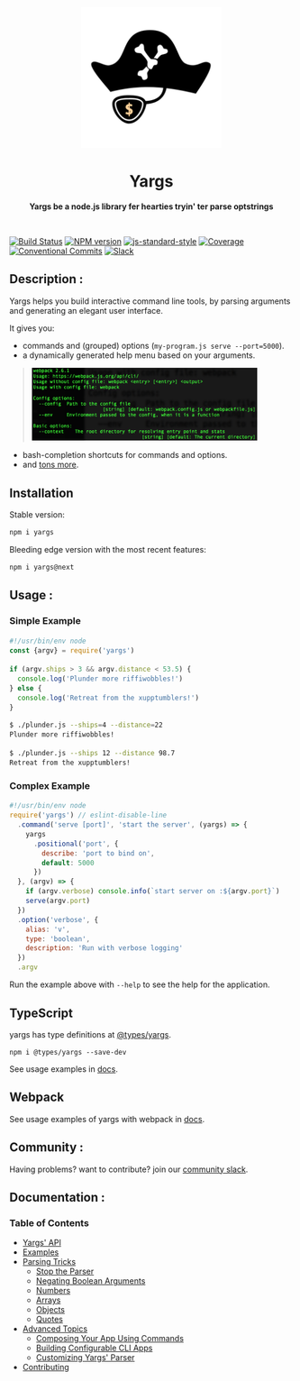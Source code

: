 <p align="center">
  <img width="250" src="/yargs-logo.png">
</p>
<h1 align="center"> Yargs </h1>
<p align="center">
  <b >Yargs be a node.js library fer hearties tryin' ter parse optstrings</b>
</p>

<br>

[![Build Status][travis-image]][travis-url]
[![NPM version][npm-image]][npm-url]
[![js-standard-style][standard-image]][standard-url]
[![Coverage][coverage-image]][coverage-url]
[![Conventional Commits][conventional-commits-image]][conventional-commits-url]
[![Slack][slack-image]][slack-url]

## Description :
Yargs helps you build interactive command line tools, by parsing arguments and generating an elegant user interface.

It gives you:

* commands and (grouped) options (`my-program.js serve --port=5000`).
* a dynamically generated help menu based on your arguments.

> <img width="400" src="/screen.png">

* bash-completion shortcuts for commands and options.
* and [tons more](/docs/api.md).

## Installation

Stable version:
```bash
npm i yargs
```

Bleeding edge version with the most recent features:
```bash
npm i yargs@next
```

## Usage :

### Simple Example

````javascript
#!/usr/bin/env node
const {argv} = require('yargs')

if (argv.ships > 3 && argv.distance < 53.5) {
  console.log('Plunder more riffiwobbles!')
} else {
  console.log('Retreat from the xupptumblers!')
}
````

```bash
$ ./plunder.js --ships=4 --distance=22
Plunder more riffiwobbles!

$ ./plunder.js --ships 12 --distance 98.7
Retreat from the xupptumblers!
```

### Complex Example

```javascript
#!/usr/bin/env node
require('yargs') // eslint-disable-line
  .command('serve [port]', 'start the server', (yargs) => {
    yargs
      .positional('port', {
        describe: 'port to bind on',
        default: 5000
      })
  }, (argv) => {
    if (argv.verbose) console.info(`start server on :${argv.port}`)
    serve(argv.port)
  })
  .option('verbose', {
    alias: 'v',
    type: 'boolean',
    description: 'Run with verbose logging'
  })
  .argv
```

Run the example above with `--help` to see the help for the application.

## TypeScript

yargs has type definitions at [@types/yargs][type-definitions].

```
npm i @types/yargs --save-dev
```

See usage examples in [docs](/docs/typescript.md).

## Webpack

See usage examples of yargs with webpack in [docs](/docs/webpack.md).

## Community :

Having problems? want to contribute? join our [community slack](http://devtoolscommunity.herokuapp.com).

## Documentation :

### Table of Contents

* [Yargs' API](/docs/api.md)
* [Examples](/docs/examples.md)
* [Parsing Tricks](/docs/tricks.md)
  * [Stop the Parser](/docs/tricks.md#stop)
  * [Negating Boolean Arguments](/docs/tricks.md#negate)
  * [Numbers](/docs/tricks.md#numbers)
  * [Arrays](/docs/tricks.md#arrays)
  * [Objects](/docs/tricks.md#objects)
  * [Quotes](/docs/tricks.md#quotes)
* [Advanced Topics](/docs/advanced.md)
  * [Composing Your App Using Commands](/docs/advanced.md#commands)
  * [Building Configurable CLI Apps](/docs/advanced.md#configuration)
  * [Customizing Yargs' Parser](/docs/advanced.md#customizing)
* [Contributing](/contributing.md)

[travis-url]: https://travis-ci.org/yargs/yargs
[travis-image]: https://img.shields.io/travis/yargs/yargs/master.svg
[npm-url]: https://www.npmjs.com/package/yargs
[npm-image]: https://img.shields.io/npm/v/yargs.svg
[standard-image]: https://img.shields.io/badge/code%20style-standard-brightgreen.svg
[standard-url]: http://standardjs.com/
[conventional-commits-image]: https://img.shields.io/badge/Conventional%20Commits-1.0.0-yellow.svg
[conventional-commits-url]: https://conventionalcommits.org/
[slack-image]: http://devtoolscommunity.herokuapp.com/badge.svg
[slack-url]: http://devtoolscommunity.herokuapp.com
[type-definitions]: https://github.com/DefinitelyTyped/DefinitelyTyped/tree/master/types/yargs
[coverage-image]: https://img.shields.io/nycrc/yargs/yargs
[coverage-url]: https://github.com/yargs/yargs/blob/master/.nycrc
